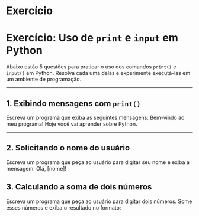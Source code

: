 # Exercício 

# Exercício: Uso de `print` e `input` em Python

Abaixo estão 5 questões para praticar o uso dos comandos `print()` e `input()` em Python. Resolva cada uma delas e experimente executá-las em um ambiente de programação.

---

## 1. Exibindo mensagens com `print()`
Escreva um programa que exiba as seguintes mensagens:
Bem-vindo ao meu programa! Hoje você vai aprender sobre Python.

---

## 2. Solicitando o nome do usuário
Escreva um programa que peça ao usuário para digitar seu nome e exiba a mensagem:
Olá, [nome]!

 
## 3. Calculando a soma de dois números
Escreva um programa que peça ao usuário para digitar dois números. Some esses números e exiba o resultado no formato:
